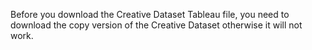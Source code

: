 Before you download the Creative Dataset Tableau file, you need to download the copy version of the Creative Dataset otherwise it will not work. 
